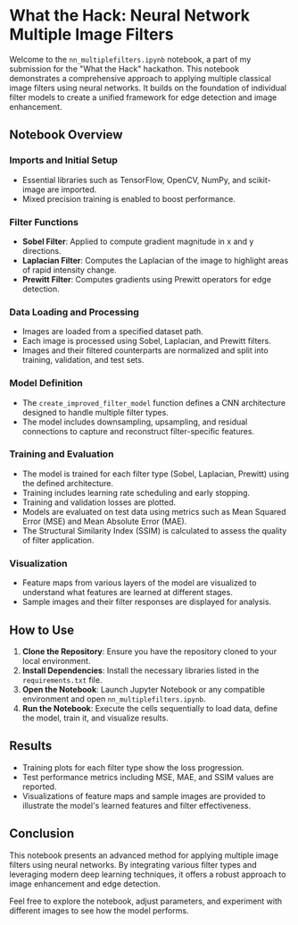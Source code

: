 # What the Hack: Neural Network Multiple Image Filters

Welcome to the `nn_multiplefilters.ipynb` notebook, a part of my submission for the "What the Hack" hackathon. This notebook demonstrates a comprehensive approach to applying multiple classical image filters using neural networks. It builds on the foundation of individual filter models to create a unified framework for edge detection and image enhancement.

## Notebook Overview

### Imports and Initial Setup
- Essential libraries such as TensorFlow, OpenCV, NumPy, and scikit-image are imported.
- Mixed precision training is enabled to boost performance.

### Filter Functions
- **Sobel Filter**: Applied to compute gradient magnitude in x and y directions.
- **Laplacian Filter**: Computes the Laplacian of the image to highlight areas of rapid intensity change.
- **Prewitt Filter**: Computes gradients using Prewitt operators for edge detection.

### Data Loading and Processing
- Images are loaded from a specified dataset path.
- Each image is processed using Sobel, Laplacian, and Prewitt filters.
- Images and their filtered counterparts are normalized and split into training, validation, and test sets.

### Model Definition
- The `create_improved_filter_model` function defines a CNN architecture designed to handle multiple filter types.
- The model includes downsampling, upsampling, and residual connections to capture and reconstruct filter-specific features.

### Training and Evaluation
- The model is trained for each filter type (Sobel, Laplacian, Prewitt) using the defined architecture.
- Training includes learning rate scheduling and early stopping.
- Training and validation losses are plotted.
- Models are evaluated on test data using metrics such as Mean Squared Error (MSE) and Mean Absolute Error (MAE).
- The Structural Similarity Index (SSIM) is calculated to assess the quality of filter application.

### Visualization
- Feature maps from various layers of the model are visualized to understand what features are learned at different stages.
- Sample images and their filter responses are displayed for analysis.

## How to Use

1. **Clone the Repository**: Ensure you have the repository cloned to your local environment.
2. **Install Dependencies**: Install the necessary libraries listed in the `requirements.txt` file.
3. **Open the Notebook**: Launch Jupyter Notebook or any compatible environment and open `nn_multiplefilters.ipynb`.
4. **Run the Notebook**: Execute the cells sequentially to load data, define the model, train it, and visualize results.

## Results
- Training plots for each filter type show the loss progression.
- Test performance metrics including MSE, MAE, and SSIM values are reported.
- Visualizations of feature maps and sample images are provided to illustrate the model's learned features and filter effectiveness.

## Conclusion

This notebook presents an advanced method for applying multiple image filters using neural networks. By integrating various filter types and leveraging modern deep learning techniques, it offers a robust approach to image enhancement and edge detection.

Feel free to explore the notebook, adjust parameters, and experiment with different images to see how the model performs.
